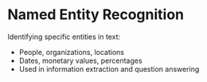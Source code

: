 # Named Entity Recognition

Identifying specific entities in text:
- People, organizations, locations
- Dates, monetary values, percentages
- Used in information extraction and question answering